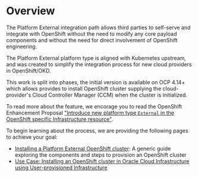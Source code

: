 # Overview

<!-- > TODO/placeholder: provider overview of what Platform External is and goal of this section

- What is Platform External?
- When use Platform External?

... -->

The Platform External integration path allows third parties to self-serve and
integrate with OpenShift without the need to modify any core payload components and
without the need for direct involvement of OpenShift engineering.

The Platform External platform type is aligned with Kubernetes upstream, and was created
to simplify the integration process for new cloud providers in OpenShift/OKD.

This work is split into phases, the initial version is available on OCP 4.14+ which allows
provides to install OpenShift cluster supplying the cloud-provider's Cloud Controller
Manager (CCM) when the cluster is initialized.

To read more about the feature, we encorage you to read the OpenShift Enhancement Proposal
["Introduce new platform type `External` in the OpenShift specific Infrastructure resource"](https://github.com/openshift/enhancements/blob/master/enhancements/cloud-integration/infrastructure-external-platform-type.md).

To begin learning about the process, we are providing the following pages to achieve your goal:

- [Installing a Platform External OpenShift cluster](./installing.md): A generic
  guide exploring the components and steps to provision an OpenShift cluster
- [Use Case: Installing an OpenShift cluster in Oracle Cloud Infrastructure using User-provisioned Infrastructure](./use-case-oci-upi.md)